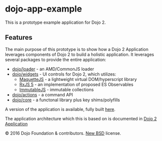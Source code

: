 # dojo-app-example

This is a prototype example application for Dojo 2.

## Features

The main purpose of this prototype is to show how a Dojo 2 Application leverages components of Dojo 2 to
build a holistic application.  It leverages several packages to provide the entire application:

* [dojo/loader](https://github.com/dojo/loader) - an AMD/CommonJS loader
* [dojo/widgets](https://github.com/kitsonk/widgets) - UI controls for Dojo 2, which utilizes:
  * [MaquetteJS](http://maquettejs.org/) - a lightweight virtual DOM/hyperscript library
  * [RxJS 5](https://github.com/ReactiveX/RxJS) - an implementation of proposed ES Observables
  * [ImmutableJS](https://facebook.github.io/immutable-js/) - immutable collections
* [dojo/actions](https://github.com/dojo/actions) - a command API
* [dojo/core](https://github.com/dojo/core) - a functonal library plus key shims/polyfills

A version of the application is available, fully built [here](https://user.sitepen.com/~kkelly/app-example/_build/src/).

The application architecture which this is based on is documented in [Dojo 2 Application](https://docs.google.com/document/d/1Kgc99f8yTtZGopKr6OWGMjsJTV5hHNlr0ztWQS_cRnA/edit#)

&copy; 2016 Dojo Foundation & contributors. [New BSD](http://opensource.org/licenses/BSD-3-Clause) license.


